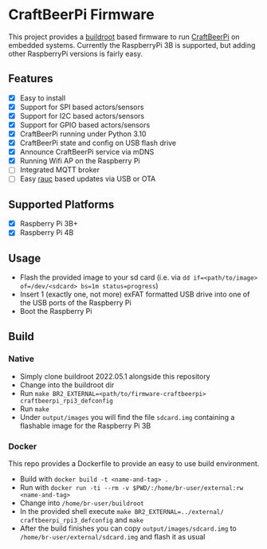 # CraftBeerPi Firmware

This project provides a [buildroot](https://buildroot.org) based firmware to run
[CraftBeerPi](https://github.com/craftbeerpi/craftbeerpi4) on embedded systems. Currently
the RaspberryPi 3B is supported, but adding other RaspberryPi versions is fairly easy.

## Features

- [x] Easy to install 
- [x] Support for SPI based actors/sensors
- [x] Support for I2C based actors/sensors
- [x] Support for GPIO based actors/sensors
- [x] CraftBeerPi running under Python 3.10
- [x] CraftBeerPi state and config on USB flash drive
- [x] Announce CraftBeerPi service via mDNS 
- [x] Running Wifi AP on the Raspberry Pi
- [ ] Integrated MQTT broker
- [ ] Easy [rauc](https://rauc.io/) based updates via USB or OTA

## Supported Platforms

- [x] Raspberry Pi 3B+
- [x] Raspberry Pi 4B

## Usage

* Flash the provided image to your sd card (i.e. via `dd if=<path/to/image> of=/dev/<sdcard> bs=1m status=progress`)
* Insert 1 (exactly one, not more) exFAT formatted USB drive into one of the USB ports of the Raspberry Pi
* Boot the Raspberry Pi

## Build

### Native

* Simply clone buildroot 2022.05.1 alongside this repository
* Change into the buildroot dir
* Run `make BR2_EXTERNAL=<path/to/firmware-craftbeerpi> craftbeerpi_rpi3_defconfig`
* Run `make`
* Under `output/images` you will find the file `sdcard.img` containing a flashable image
  for the Raspberry Pi 3B

### Docker

This repo provides a Dockerfile to provide an easy to use build environment.

* Build with `docker build -t <name-and-tag> .`
* Run with `docker run -ti --rm -v $PWD/:/home/br-user/external:rw <name-and-tag>`
* Change into `/home/br-user/buildroot`
* In the provided shell execute `make BR2_EXTERNAL=../external/ craftbeerpi_rpi3_defconfig` and `make`
* After the build finishes you can copy `output/images/sdcard.img` to `/home/br-user/external/sdcard.img`
  and flash it as usual
